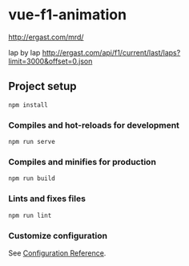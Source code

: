# vue-f1-animation

http://ergast.com/mrd/

lap by lap 
http://ergast.com/api/f1/current/last/laps?limit=3000&offset=0.json

## Project setup
```
npm install
```

### Compiles and hot-reloads for development
```
npm run serve
```

### Compiles and minifies for production
```
npm run build
```

### Lints and fixes files
```
npm run lint
```

### Customize configuration
See [Configuration Reference](https://cli.vuejs.org/config/).
